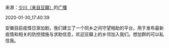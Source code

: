 来源：[少川（来自豆瓣）](https://www.douban.com/people/180545139/)的[广播](https://www.douban.com/people/180545139/status/2781196230/)


2020-01-30_17:40:39


安徽目前疫情日渐加剧，我们建立了一个同乡之间守望相助的平台，用于发布最新疫情和相关的防控措施与求助信息，欢迎豆瓣上的乡邻加入我们。想加群的可以私信我。
